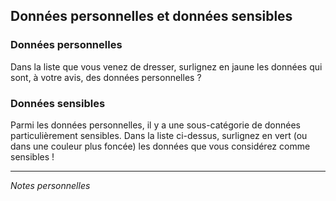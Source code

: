 ## Données personnelles et données sensibles

### Données personnelles

Dans la liste que vous venez de dresser, surlignez en jaune les données qui sont, à votre avis, des données personnelles ?

### Données sensibles

Parmi les données personnelles, il y a une sous-catégorie de données particulièrement sensibles. Dans la liste ci-dessus, surlignez en vert (ou dans une couleur plus foncée) les données que vous considérez comme sensibles !

---
*Notes personnelles*

